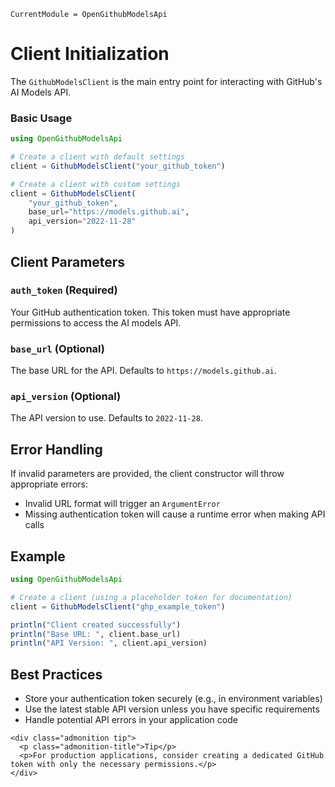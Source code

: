 ```@meta
CurrentModule = OpenGithubModelsApi
```
# Client Initialization

The `GithubModelsClient` is the main entry point for interacting with GitHub's AI Models API.


### Basic Usage

```julia
using OpenGithubModelsApi

# Create a client with default settings
client = GithubModelsClient("your_github_token")

# Create a client with custom settings
client = GithubModelsClient(
    "your_github_token",
    base_url="https://models.github.ai",
    api_version="2022-11-28"
)
```

## Client Parameters

### `auth_token` (Required)

Your GitHub authentication token. This token must have appropriate permissions to access the AI models API.

### `base_url` (Optional)

The base URL for the API. Defaults to `https://models.github.ai`.

### `api_version` (Optional)

The API version to use. Defaults to `2022-11-28`.

## Error Handling

If invalid parameters are provided, the client constructor will throw appropriate errors:

- Invalid URL format will trigger an `ArgumentError`
- Missing authentication token will cause a runtime error when making API calls

## Example

```julia
using OpenGithubModelsApi

# Create a client (using a placeholder token for documentation)
client = GithubModelsClient("ghp_example_token")

println("Client created successfully")
println("Base URL: ", client.base_url)
println("API Version: ", client.api_version)
```

## Best Practices

- Store your authentication token securely (e.g., in environment variables)
- Use the latest stable API version unless you have specific requirements
- Handle potential API errors in your application code

```@raw html
<div class="admonition tip">
  <p class="admonition-title">Tip</p>
  <p>For production applications, consider creating a dedicated GitHub token with only the necessary permissions.</p>
</div>
```